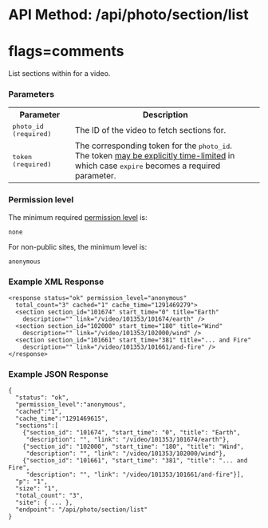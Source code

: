 # API Method: /api/photo/section/list
# flags=comments

List sections within for a video.

### Parameters

<table class="pretty">
  <tr><th>Parameter</th><th>Description</th></tr>
  <tr>
    <td>
      <tt>photo_id (required)</tt>
    </td>
    <td>
      The ID of the video to fetch sections for.
    </td>
  </tr>

  <tr>
    <td>
      <tt>token (required)</tt>
    </td>
    <td>
      The corresponding token for the <tt>photo_id</tt>.<br/>
      The token <a href="index#time-limited-tokens">may be explicitly time-limited</a> in which case <tt>expire</tt> becomes a required parameter.
    </td>
  </tr>
</table>    

### Permission level 

The minimum required [permission level](index#permission-level) is:

    none

For non-public sites, the minimum level is:

    anonymous


### Example XML Response


    <response status="ok" permission_level="anonymous" 
      total_count="3" cached="1" cache_time="1291469279">
      <section section_id="101674" start_time="0" title="Earth" 
        description="" link="/video/101353/101674/earth" />
      <section section_id="102000" start_time="180" title="Wind" 
        description="" link="/video/101353/102000/wind" />
      <section section_id="101661" start_time="381" title="... and Fire" 
        description="" link="/video/101353/101661/and-fire" />
    </response>
    
### Example JSON Response

    {
      "status": "ok", 
      "permission_level":"anonymous",
      "cached":"1",
      "cache_time":"1291469615",
      "sections":[
        {"section_id": "101674", "start_time": "0", "title": "Earth", 
         "description": "", "link": "/video/101353/101674/earth"},
        {"section_id": "102000", "start_time": "180", "title": "Wind", 
         "description": "", "link": "/video/101353/102000/wind"},
        {"section_id": "101661", "start_time": "381", "title": "... and Fire", 
         "description": "", "link": "/video/101353/101661/and-fire"}],
      "p": "1",
      "size": "1",
      "total_count": "3",
      "site": { ... },
      "endpoint": "/api/photo/section/list"
    }
